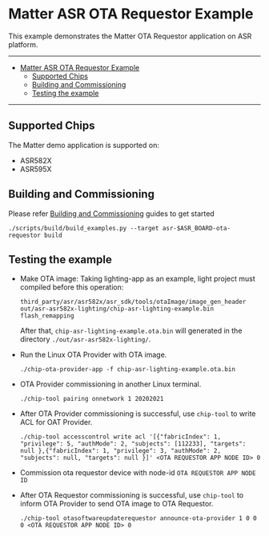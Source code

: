 # Matter ASR OTA Requestor Example

This example demonstrates the Matter OTA Requestor application on ASR platform.

---

-   [Matter ASR OTA Requestor Example](#matter-asr-ota-requestor-example)
    -   [Supported Chips](#supported-chips)
    -   [Building and Commissioning](#building-and-commissioning)
    -   [Testing the example](#testing-the-example)

---

## Supported Chips

The Matter demo application is supported on:

-   ASR582X
-   ASR595X

## Building and Commissioning

Please refer
[Building and Commissioning](../../../docs/guides/asr_getting_started_guide.md#building-the-example-application)
guides to get started

```
./scripts/build/build_examples.py --target asr-$ASR_BOARD-ota-requestor build
```

## Testing the example

-   Make OTA image: Taking lighting-app as an example, light project must
    compiled before this operation:

    ```
    third_party/asr/asr582x/asr_sdk/tools/otaImage/image_gen_header out/asr-asr582x-lighting/chip-asr-lighting-example.bin flash_remapping
    ```

    After that, `chip-asr-lighting-example.ota.bin` will generated in the
    directory `./out/asr-asr582x-lighting/`.

-   Run the Linux OTA Provider with OTA image.
    ```
    ./chip-ota-provider-app -f chip-asr-lighting-example.ota.bin
    ```
-   OTA Provider commissioning in another Linux terminal.
    ```
    ./chip-tool pairing onnetwork 1 20202021
    ```
-   After OTA Provider commissioning is successful, use `chip-tool` to write ACL
    for OAT Provider.
    ```
    ./chip-tool accesscontrol write acl '[{"fabricIndex": 1, "privilege": 5, "authMode": 2, "subjects": [112233], "targets": null },{"fabricIndex": 1, "privilege": 3, "authMode": 2, "subjects": null, "targets": null }]' <OTA REQUESTOR APP NODE ID> 0
    ```
-   Commission ota requestor device with node-id `OTA REQUESTOR APP NODE ID`
-   After OTA Requestor commissioning is successful, use `chip-tool` to inform
    OTA Provider to send OTA image to OTA Requestor.
    ```
    ./chip-tool otasoftwareupdaterequestor announce-ota-provider 1 0 0 0 <OTA REQUESTOR APP NODE ID> 0
    ```
